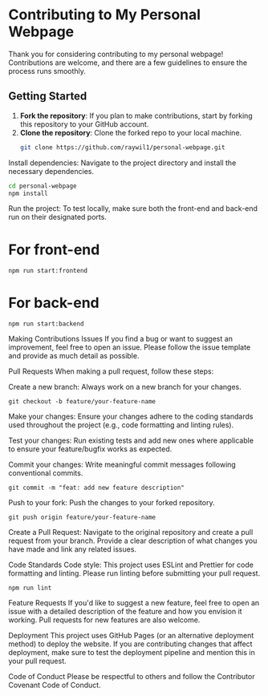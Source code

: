 # Contributing to My Personal Webpage

Thank you for considering contributing to my personal webpage! Contributions are welcome, and there are a few guidelines to ensure the process runs smoothly.

## Getting Started

1. **Fork the repository**: If you plan to make contributions, start by forking this repository to your GitHub account.
2. **Clone the repository**: Clone the forked repo to your local machine.
   ```bash
   git clone https://github.com/raywil1/personal-webpage.git

Install dependencies: Navigate to the project directory and install the necessary dependencies.

```bash
cd personal-webpage
npm install
```

Run the project: To test locally, make sure both the front-end and back-end run on their designated ports.

# For front-end
```
npm run start:frontend
```
# For back-end
```
npm run start:backend
```
Making Contributions
Issues
If you find a bug or want to suggest an improvement, feel free to open an issue. Please follow the issue template and provide as much detail as possible.

Pull Requests
When making a pull request, follow these steps:

Create a new branch: Always work on a new branch for your changes.
```
git checkout -b feature/your-feature-name
```

Make your changes: Ensure your changes adhere to the coding standards used throughout the project (e.g., code formatting and linting rules).

Test your changes: Run existing tests and add new ones where applicable to ensure your feature/bugfix works as expected.

Commit your changes: Write meaningful commit messages following conventional commits.
```
git commit -m "feat: add new feature description"
```
Push to your fork: Push the changes to your forked repository.
```
git push origin feature/your-feature-name
```

Create a Pull Request: Navigate to the original repository and create a pull request from your branch. Provide a clear description of what changes you have made and link any related issues.

Code Standards
Code style: This project uses ESLint and Prettier for code formatting and linting. Please run linting before submitting your pull request.
```
npm run lint
```
Feature Requests
If you'd like to suggest a new feature, feel free to open an issue with a detailed description of the feature and how you envision it working. Pull requests for new features are also welcome.

Deployment
This project uses GitHub Pages (or an alternative deployment method) to deploy the website. If you are contributing changes that affect deployment, make sure to test the deployment pipeline and mention this in your pull request.

Code of Conduct
Please be respectful to others and follow the Contributor Covenant Code of Conduct.


